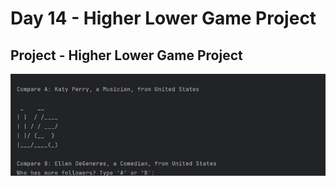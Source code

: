 # Day 14 - Higher Lower Game Project

## Project - Higher Lower Game Project
![Higher Lower Game Video](higher_lower.gif)